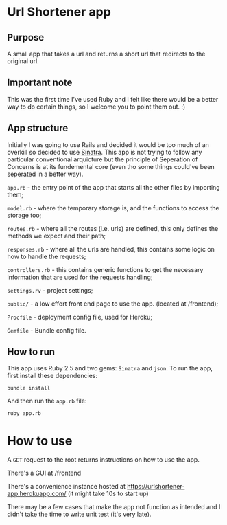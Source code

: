 # Url Shortener app

## Purpose
A small app that takes a url and returns a short url that redirects to the original url.

## Important note
This was the first time I've used Ruby and I felt like there would be a better way to do certain things, so I welcome you to point them out. :)

## App structure
Initially I was going to use Rails and decided it would be too much of an overkill so decided to use [Sinatra](http://www.sinatrarb.com).
This app is not trying to follow any particular conventional arquicture but the principle of Seperation of Concerns is at its fundemental core (even tho some things could've been seperated in a better way).

`app.rb` - the entry point of the app that starts all the other files by importing them;

`model.rb` - where the temporary storage is, and the functions to access the storage too;

`routes.rb` - where all the routes (i.e. urls) are defined, this only defines the methods we expect and their path;

`responses.rb` - where all the urls are handled, this contains some logic on how to handle the requests;

`controllers.rb` - this contains generic functions to get the necessary information that are used for the requests handling;

`settings.rv` - project settings;

`public/` - a low effort front end page to use the app. (located at /frontend);

`Procfile` - deployment config file, used for Heroku;

`Gemfile` - Bundle config file.

## How to run
This app uses Ruby 2.5 and two gems: `Sinatra` and `json`. To run the app, first install these dependencies:

`bundle install`

And then run the `app.rb` file:

`ruby app.rb`

# How to use
A `GET` request to the root returns instructions on how to use the app.

There's a GUI at /frontend

There's a convenience instance hosted at <https://urlshortener-app.herokuapp.com/> (it might take 10s to start up)

There may be a few cases that make the app not function as intended and I didn't take the time to write unit test (it's very late).

